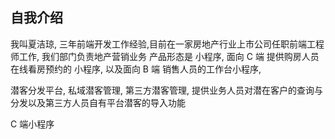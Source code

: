 ## 自我介绍

我叫夏洁琼, 三年前端开发工作经验,目前在一家房地产行业上市公司任职前端工程师工作, 我们部门负责地产营销业务
产品形态是 小程序, 面向 C 端 提供购房人员在线看房预约的 小程序, 以及面向 B 端 销售人员的工作台小程序,

潜客分发平台, 私域潜客管理, 第三方潜客管理, 提供业务人员对潜在客户的查询与分发以及第三方人员自有平台潜客的导入功能

C 端小程序
